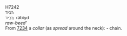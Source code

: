 <body>
  <p>H7242<br>  רביד  <br> רָבִידּ  ‎  râbı̂yd  <br><i>raw-beed‘ </i><br>From <a href="h7234.htm">7234</a>  a <i>collar</i> (as <i>spread</i> around the neck): - chain.<br></p>
 </body>